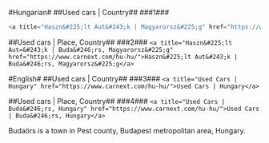
#Hungarian#
##Used cars | Country##
###1###
```javascript
<a title="Haszn&#225;lt Aut&#243;k | Magyarorsz&#225;g" href="https://www.carnext.com/hu-hu/">Haszn&#225;lt Aut&#243;k | Magyarorsz&#225;g</a>
````

##Used cars | Place, Country##
###2###
`<a title="Haszn&#225;lt Aut=&#243;k | Buda&#246;rs, Magyarorsz&#225;g" href="https://www.carnext.com/hu-hu/">Haszn&#225;lt Aut&#243;k | Buda&#246;rs, Magyarorsz&#225;g</a>`


#English#
##Used cars | Country##
###3###
`<a title="Used Cars | Hungary" href="https://www.carnext.com/hu-hu/">Used Cars | Hungary</a>`

##Used cars | Place, Country##
###4###
`<a title="Used Cars | Buda&#246;rs, Hungary" href="https://www.carnext.com/hu-hu/">Used Cars | Buda&#246;rs, Hungary</a>`

<p>Buda&#246;rs is a town in Pest county, Budapest metropolitan area, Hungary.</p>

